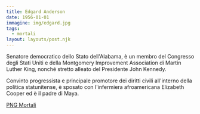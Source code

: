 ```yaml
---
title: Edgard Anderson
date: 1956-01-01
immagine: img/edgard.jpg
tags:
  - mortali
layout: layouts/post.njk
---
```


Senatore democratico dello Stato dell'Alabama, è un membro del Congresso degli Stati Uniti e della Montgomery Improvement Association di Martin Luther King, nonché stretto alleato del Presidente John Kennedy.

Convinto progressista e principale promotore dei diritti civili all'interno della politica statunitense, è sposato con l'infermiera afroamericana Elizabeth Cooper ed è il padre di Maya.

<a href="http://xabacadabra.com/cursed-legacy/png-mortali.html" class="button back">PNG Mortali</a> 